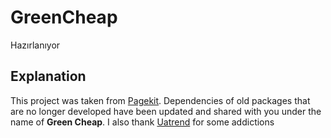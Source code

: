 
# GreenCheap

Hazırlanıyor

## Explanation

This project was taken from [Pagekit](http://pagekit.com). Dependencies of old packages that are no longer developed have been updated and shared with you under the name of **Green Cheap**. I also thank [Uatrend](https://github.com/uatrend/) for some addictions
